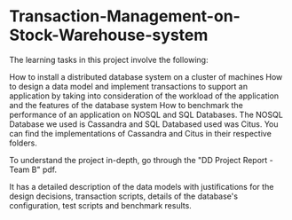 # Transaction-Management-on-Stock-Warehouse-system
The learning tasks in this project involve the following:

How to install a distributed database system on a cluster of machines
How to design a data model and implement transactions to support an application by taking into consideration of the workload of the application and the features of the database system
How to benchmark the performance of an application on NOSQL and SQL Databases. The NOSQL Database we used is Cassandra and SQL Databased used was Citus.
You can find the implementations of Cassandra and Citus in their respective folders.

To understand the project in-depth, go through the "DD Project Report - Team B" pdf.

It has a detailed description of the data models with justifications for the design decisions, transaction scripts, details of the database's configuration, test scripts and benchmark results.
